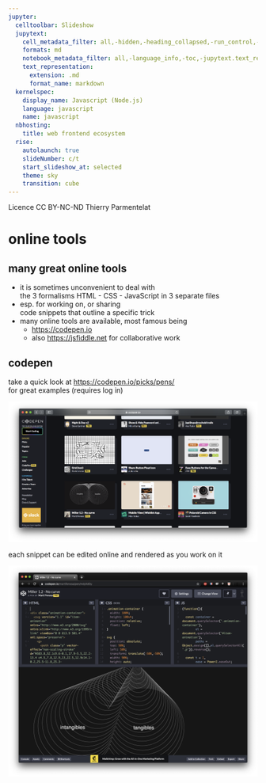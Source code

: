 ```yaml
---
jupyter:
  celltoolbar: Slideshow
  jupytext:
    cell_metadata_filter: all,-hidden,-heading_collapsed,-run_control,-trusted
    formats: md
    notebook_metadata_filter: all,-language_info,-toc,-jupytext.text_representation.jupytext_version,-jupytext.text_representation.format_version
    text_representation:
      extension: .md
      format_name: markdown
  kernelspec:
    display_name: Javascript (Node.js)
    language: javascript
    name: javascript
  nbhosting:
    title: web frontend ecosystem
  rise:
    autolaunch: true
    slideNumber: c/t
    start_slideshow_at: selected
    theme: sky
    transition: cube
---
```


<div class="licence">
<span>Licence CC BY-NC-ND</span>
<span>Thierry Parmentelat</span>
</div>


# online tools

<!-- #region slideshow={"slide_type": "slide"} -->
## many great online tools
<!-- #endregion -->

* it is sometimes unconvenient to deal with  
  the 3 formalisms HTML - CSS - JavaScript
  in 3 separate files
* esp. for working on, or sharing  
  code snippets that outline a specific trick
* many online tools are available, most famous being
  * <https://codepen.io> 
  * also <https://jsfiddle.net> for collaborative work


<!-- #region slideshow={"slide_type": "slide"} -->
## codepen

take a quick look at https://codepen.io/picks/pens/  
for great examples
(requires log in)

![](../media/tooling-codepen-picks.png)
<!-- #endregion -->

<!-- #region slideshow={"slide_type": "slide"} -->
each snippet can be edited online and rendered as you work on it

![](../media/tooling-codepen.png)
<!-- #endregion -->
